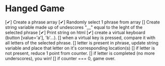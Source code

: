 # Hanged Game

[✔] Create a phrase array
[✔] Randomly select 1 phrase from array
[] Create string variable made up of undescores "\_\_" equal to the leght of the selected phrase
[✔] Print string on html
[✔] create a virtual keyboard (button [value='a'], 'b'...).
[] when a virtual key is pressed, compare it with all letters of the selected phrase.
[] letter is present in phrase, update string variable and place that letter on it's corresponding location(s)
[] if letter is not present, reduce 1 point from counter.
[] if letter is completed (no more underscores), you win!
[] if counter === 0, game over.
